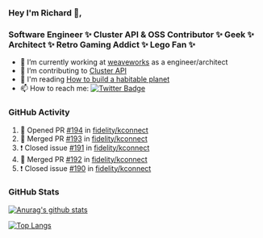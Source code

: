 ### Hey I'm Richard 👋, 

<h3 align="left">Software Engineer ✨ Cluster API & OSS Contributor ✨ Geek ✨ Architect ✨ Retro Gaming Addict ✨ Lego Fan ✨</h3>

- 🔭 I’m currently working at [weaveworks](https://github.com/weaveworks) as a engineer/architect
- 👯 I’m contributing to [Cluster API](https://github.com/kubernetes-sigs/cluster-api-provider-aws/pulls?q=is%3Aissue+is%3Apr+author%3Arichardcase+)
- 💬 I'm reading [How to build a habitable planet](https://www.amazon.co.uk/How-Build-Habitable-Planet-Humankind/dp/0691140065)
- 📫 How to reach me: [![Twitter Badge](https://img.shields.io/badge/-@fruit_case-00acee?style=flat&logo=Twitter&logoColor=white)](https://twitter.com/intent/follow?screen_name=fruit_case "Follow on Twitter")

### GitHub Activity 

<!--START_SECTION:activity-->
1. 💪 Opened PR [#194](https://github.com/fidelity/kconnect/pull/194) in [fidelity/kconnect](https://github.com/fidelity/kconnect)
2. 🎉 Merged PR [#193](https://github.com/fidelity/kconnect/pull/193) in [fidelity/kconnect](https://github.com/fidelity/kconnect)
3. ❗️ Closed issue [#191](https://github.com/fidelity/kconnect/issues/191) in [fidelity/kconnect](https://github.com/fidelity/kconnect)
4. 🎉 Merged PR [#192](https://github.com/fidelity/kconnect/pull/192) in [fidelity/kconnect](https://github.com/fidelity/kconnect)
5. ❗️ Closed issue [#190](https://github.com/fidelity/kconnect/issues/190) in [fidelity/kconnect](https://github.com/fidelity/kconnect)
<!--END_SECTION:activity-->

### GitHub Stats

[![Anurag's github stats](https://github-readme-stats.vercel.app/api?username=richardcase&count_private=true&show_icons=true)](https://github.com/anuraghazra/github-readme-stats)

[![Top Langs](https://github-readme-stats.vercel.app/api/top-langs/?username=richardcase&hide=html&layout=compact)](https://github.com/anuraghazra/github-readme-stats)
